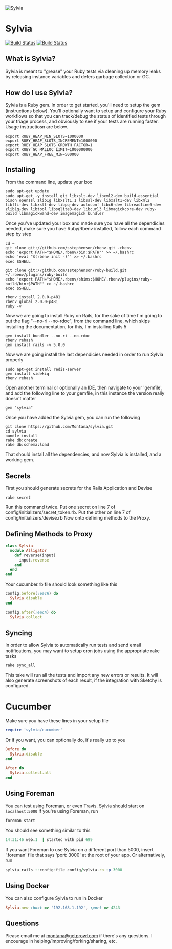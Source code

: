 ![Sylvia](http://www.montanamendy.com/alligator.png)
# Sylvia 
[![Build Status](https://semaphoreapp.com/api/v1/projects/d4cca506-99be-44d2-b19e-176f36ec8cf1/128505/shields_badge.svg)](https://semaphoreapp.com/boennemann/badges)
[![Build Status](https://semaphoreapp.com/api/v1/projects/d4cca506-99be-44d2-b19e-176f36ec8cf1/128505/badge.svg)](https://semaphoreapp.com/boennemann/badges)

## What is Sylvia?

Sylvia is meant to "grease" your Ruby tests via cleaning up memory leaks by releasing instance variables and defers garbage collection or GC.

## How do I use Sylvia? 

Sylvia is a Ruby gem. In order to get started, you'll need to setup the gem (instructions below). You'll optionally want to setup and configure your Ruby workflows so that you can track/debug the status of identified tests through your triage process, and obviously to see if your tests are running faster. Usage instructiosn are below.

```
export RUBY_HEAP_MIN_SLOTS=1000000
export RUBY_HEAP_SLOTS_INCREMENT=1000000
export RUBY_HEAP_SLOTS_GROWTH_FACTOR=1
export RUBY_GC_MALLOC_LIMIT=1000000000
export RUBY_HEAP_FREE_MIN=500000
```
## Installing

From the command line, update your box 

```
sudo apt-get update
sudo apt-get -y install git libxslt-dev libxml2-dev build-essential bison openssl zlib1g libxslt1.1 libssl-dev libxslt1-dev libxml2 libffi-dev libxslt-dev libpq-dev autoconf libc6-dev libreadline6-dev zlib1g-dev libtool libsqlite3-dev libcurl3 libmagickcore-dev ruby-build libmagickwand-dev imagemagick bundler
```

Once you've updated your box and made sure you have all the dependicies needed, make sure you have Ruby/Rbenv installed, follow each command step by step

```
cd ~
git clone git://github.com/sstephenson/rbenv.git .rbenv
echo 'export PATH="$HOME/.rbenv/bin:$PATH"' >> ~/.bashrc
echo 'eval "$(rbenv init -)"' >> ~/.bashrc
exec $SHELL

git clone git://github.com/sstephenson/ruby-build.git ~/.rbenv/plugins/ruby-build
echo 'export PATH="$HOME/.rbenv/shims:$HOME/.rbenv/plugins/ruby-build/bin:$PATH"' >> ~/.bashrc
exec $SHELL

rbenv install 2.0.0-p481
rbenv global 2.0.0-p481
ruby -v
```

Now we are going to install Ruby on Rails, for the sake of time I'm going to put the flag "--no-ri --no-rdoc", from the command line, which skips installing the documentation, for this, I'm installing Rails 5

```
gem install bundler --no-ri --no-rdoc
rbenv rehash
gem install rails -v 5.0.0
```

Now we are going install the last dependicies needed in order to run Sylvia properly 

```
sudo apt-get install redis-server
gem install sidekiq
rbenv rehash
```

Open another terminal or optionally an IDE, then navigate to your 'gemfile', and add the following line to your gemfile, in this instance the version really doesn't matter 

  ```
  gem "sylvia"
  ```
  
Once you have added the Sylvia gem, you can run the following 

 ```
git clone https://github.com/Montana/sylvia.git
cd sylvia
bundle install
rake db:create
rake db:schema:load
 ```

That should install all the dependencies, and now Sylvia is installed, and a working gem. 

## Secrets

First you should generate secrets for the Rails Application and Devise

```
rake secret
```

Run this command twice. Put one secret on line 7 of config/initializers/secret_token.rb. Put the other on line 7 of config/initializers/devise.rb Now onto defining methods to the Proxy.

## Defining Methods to Proxy

```ruby
class Sylvia
  module Alligator
    def reverse(input)
      input.reverse
    end
  end
end
```

Your cucumber.rb file should look something like this

```ruby 
config.before(:each) do
  Sylvia.disable
end

config.after(:each) do
  Sylvia.collect
  ```
  
  
## Syncing 

In order to allow Sylvia to automatically run tests and send email notifications, you may want to setup cron jobs using the appropriate rake tasks
```
rake sync_all
 ```
This take will run all the tests and import any new errors or results. It will also generate screenshots of each result, if the integration with Sketchy is configured. 

# Cucumber

Make sure you have these lines in your setup file 

```ruby
require 'sylvia/cucumber'
```
Or if you want, you can optionally do, it's really up to you 

```ruby
Before do
  Sylvia.disable
end

After do
  Sylvia.collect.all
end
```
        

## Using Foreman

You can test using Foreman, or even Travis. Sylvia should start on `localhost:5000` if you're using Foreman, run 

```ruby
foreman start
```

You should see something similar to this

```ruby
14:31:46 web.1  | started with pid 699
```

If you want Foreman to use Sylvia on a different port than 5000, insert '.foreman' file that says 'port: 3000' at the root of your app. Or alternatively, run

```ruby
sylvia_rails --config-file config/sylvia.rb -p 3000
```

## Using Docker

You can also configure Sylvia to run in Docker

```ruby
Sylvia.new :host => '192.168.1.192', :port => 4243
```

## Questions

Please email me at montana@getprowl.com if there's any questions. I encourage in helping/improving/forking/sharing, etc. 
